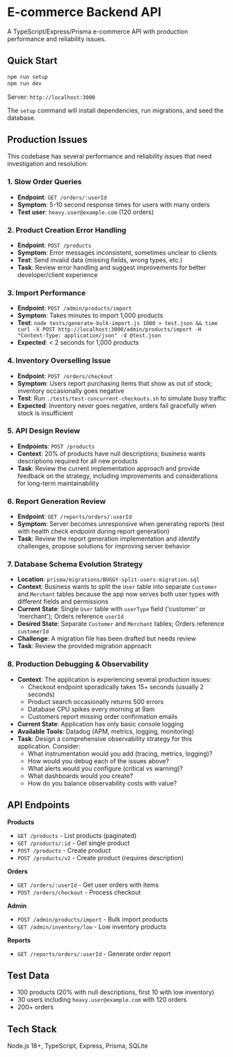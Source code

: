 # E-commerce Backend API

A TypeScript/Express/Prisma e-commerce API with production performance and reliability issues.

## Quick Start

```bash
npm run setup
npm run dev
```

Server: `http://localhost:3000`

The `setup` command will install dependencies, run migrations, and seed the database.

## Production Issues

This codebase has several performance and reliability issues that need investigation and resolution:

### 1. Slow Order Queries
- **Endpoint**: `GET /orders/:userId`
- **Symptom**: 5-10 second response times for users with many orders
- **Test user**: `heavy.user@example.com` (120 orders)

### 2. Product Creation Error Handling
- **Endpoint**: `POST /products`
- **Symptom**: Error messages inconsistent, sometimes unclear to clients
- **Test**: Send invalid data (missing fields, wrong types, etc.)
- **Task**: Review error handling and suggest improvements for better developer/client experience

### 3. Import Performance  
- **Endpoint**: `POST /admin/products/import`
- **Symptom**: Takes minutes to import 1,000 products
- **Test**: `node tests/generate-bulk-import.js 1000 > test.json && time curl -X POST http://localhost:3000/admin/products/import -H "Content-Type: application/json" -d @test.json`
- **Expected**: < 2 seconds for 1,000 products

### 4. Inventory Overselling Issue
- **Endpoint**: `POST /orders/checkout`  
- **Symptom**: Users report purchasing items that show as out of stock; inventory occasionally goes negative
- **Test**: Run `./tests/test-concurrent-checkouts.sh` to simulate busy traffic
- **Expected**: Inventory never goes negative, orders fail gracefully when stock is insufficient

### 5. API Design Review
- **Endpoints**: `POST /products` 
- **Context**: 20% of products have null descriptions; business wants descriptions required for all new products
- **Task**: Review the current implementation approach and provide feedback on the strategy, including improvements and considerations for long-term maintainability

### 6. Report Generation Review
- **Endpoint**: `GET /reports/orders/:userId`
- **Symptom**: Server becomes unresponsive when generating reports (test with health check endpoint during report generation)
- **Task**: Review the report generation implementation and identify challenges, propose solutions for improving server behavior

### 7. Database Schema Evolution Strategy
- **Location**: `prisma/migrations/BUGGY-split-users-migration.sql`
- **Context**: Business wants to split the `User` table into separate `Customer` and `Merchant` tables because the app now serves both user types with different fields and permissions
- **Current State**: Single `User` table with `userType` field ('customer' or 'merchant'); Orders reference `userId`
- **Desired State**: Separate `Customer` and `Merchant` tables; Orders reference `customerId`
- **Challenge**: A migration file has been drafted but needs review
- **Task**: Review the provided migration approach

### 8. Production Debugging & Observability
- **Context**: The application is experiencing several production issues:
  - Checkout endpoint sporadically takes 15+ seconds (usually 2 seconds)
  - Product search occasionally returns 500 errors
  - Database CPU spikes every morning at 9am
  - Customers report missing order confirmation emails
- **Current State**: Application has only basic console logging
- **Available Tools**: Datadog (APM, metrics, logging, monitoring)
- **Task**: Design a comprehensive observability strategy for this application. Consider:
  - What instrumentation would you add (tracing, metrics, logging)?
  - How would you debug each of the issues above?
  - What alerts would you configure (critical vs warning)?
  - What dashboards would you create?
  - How do you balance observability costs with value?

## API Endpoints

**Products**
- `GET /products` - List products (paginated)
- `GET /products/:id` - Get single product  
- `POST /products` - Create product
- `POST /products/v2` - Create product (requires description)

**Orders**
- `GET /orders/:userId` - Get user orders with items
- `POST /orders/checkout` - Process checkout

**Admin**  
- `POST /admin/products/import` - Bulk import products
- `GET /admin/inventory/low` - Low inventory products

**Reports**
- `GET /reports/orders/:userId` - Generate order report

## Test Data

- 100 products (20% with null descriptions, first 10 with low inventory)
- 30 users including `heavy.user@example.com` with 120 orders
- 200+ orders

## Tech Stack

Node.js 18+, TypeScript, Express, Prisma, SQLite
